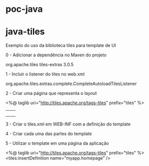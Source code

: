 # poc-java

# java-tiles
Exemplo do uso da biblioteca tiles para template de UI


0 - Adicionar a dependência no Maven do projeto

<dependency>
	<groupId>org.apache.tiles</groupId>
	<artifactId>tiles-extras</artifactId>
	<version>3.0.5</version>
</dependency>

1 - Incluir o listener do tiles no web.xml

<listener>
	<listener-class>
		org.apache.tiles.extras.complete.CompleteAutoloadTilesListener
	</listener-class>
</listener>

2 - Criar uma página que representa o layout

<%@ taglib uri="http://tiles.apache.org/tags-tiles" prefix="tiles" %>
<html>
  <head>
    <title><tiles:getAsString name="title"/></title>
  </head>
  <body>
        <table>
      <tr>
        <td colspan="2">
          <tiles:insertAttribute name="header" />
        </td>
      </tr>
      <tr>
        <td>
          <tiles:insertAttribute name="menu" />
        </td>
        <td>
          <tiles:insertAttribute name="body" />
        </td>
      </tr>
      <tr>
        <td colspan="2">
          <tiles:insertAttribute name="footer" />
        </td>
      </tr>
    </table>
  </body>
</html>

3 - Criar o tiles.xml em WEB-INF com a definição do template

<?xml version="1.0" encoding="ISO-8859-1" ?>
<!DOCTYPE tiles-definitions PUBLIC
       "-//Apache Software Foundation//DTD Tiles Configuration 3.0//EN"
       "http://tiles.apache.org/dtds/tiles-config_3_0.dtd">
<tiles-definitions>
  <definition name="myapp.homepage" template="/layouts/classic.jsp">
    <put-attribute name="title" value="Tiles tutorial homepage" />
    <put-attribute name="header" value="/tiles/banner.jsp" />
    <put-attribute name="menu" value="/tiles/common_menu.jsp" />
    <put-attribute name="body" value="/tiles/home_body.jsp" />
    <put-attribute name="footer" value="/tiles/credits.jsp" />
  </definition>
</tiles-definitions>

4 - Criar cada uma das partes do template

5 - Utilizar o template em uma página da aplicação

<%@ taglib uri="http://tiles.apache.org/tags-tiles" prefix="tiles" %>
<tiles:insertDefinition name="myapp.homepage" />
